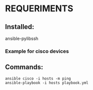 # REQUERIMENTS

## Installed:
ansible-pylibssh 

### Example for cisco devices

## Commands:
```
ansible cisco -i hosts -m ping
ansible-playbook -i hosts playbook.yml
```

